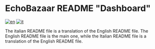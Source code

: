 # EchoBazaar README "Dashboard"

[![en](https://img.shields.io/badge/lang-en-red.svg)](https://github.com/LorenBll/EchoBazaar/blob/master/README-en.md)
[![it](https://img.shields.io/badge/lang-it-green.svg)](https://github.com/LorenBll/EchoBazaar/blob/master/README-it.md)

The italian README file is a translation of the English README file. The English README file is the main one, while the Italian README file is a translation of the English README file.